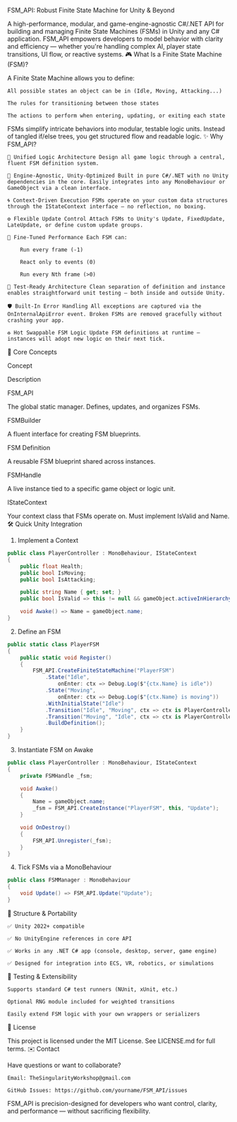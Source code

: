 FSM_API: Robust Finite State Machine for Unity & Beyond

A high-performance, modular, and game-engine-agnostic C#/.NET API for building and managing Finite State Machines (FSMs) in Unity and any C# application. FSM_API empowers developers to model behavior with clarity and efficiency — whether you're handling complex AI, player state transitions, UI flow, or reactive systems.
🎮 What Is a Finite State Machine (FSM)?

A Finite State Machine allows you to define:

    All possible states an object can be in (Idle, Moving, Attacking...)

    The rules for transitioning between those states

    The actions to perform when entering, updating, or exiting each state

FSMs simplify intricate behaviors into modular, testable logic units. Instead of tangled if/else trees, you get structured flow and readable logic.
✨ Why FSM_API?

    🔧 Unified Logic Architecture Design all game logic through a central, fluent FSM definition system.

    🧩 Engine-Agnostic, Unity-Optimized Built in pure C#/.NET with no Unity dependencies in the core. Easily integrates into any MonoBehaviour or GameObject via a clean interface.

    🌀 Context-Driven Execution FSMs operate on your custom data structures through the IStateContext interface — no reflection, no boxing.

    ⚙️ Flexible Update Control Attach FSMs to Unity's Update, FixedUpdate, LateUpdate, or define custom update groups.

    🚀 Fine-Tuned Performance Each FSM can:

        Run every frame (-1)

        React only to events (0)

        Run every Nth frame (>0)

    🧪 Test-Ready Architecture Clean separation of definition and instance enables straightforward unit testing — both inside and outside Unity.

    🛡️ Built-In Error Handling All exceptions are captured via the OnInternalApiError event. Broken FSMs are removed gracefully without crashing your app.

    ♻️ Hot Swappable FSM Logic Update FSM definitions at runtime — instances will adopt new logic on their next tick.

🧠 Core Concepts

Concept
	

Description

FSM_API
	

The global static manager. Defines, updates, and organizes FSMs.

FSMBuilder
	

A fluent interface for creating FSM blueprints.

FSM Definition
	

A reusable FSM blueprint shared across instances.

FSMHandle
	

A live instance tied to a specific game object or logic unit.

IStateContext
	

Your context class that FSMs operate on. Must implement IsValid and Name.
🛠️ Quick Unity Integration
1. Implement a Context
```csharp
public class PlayerController : MonoBehaviour, IStateContext
{
    public float Health;
    public bool IsMoving;
    public bool IsAttacking;

    public string Name { get; set; }
    public bool IsValid => this != null && gameObject.activeInHierarchy;

    void Awake() => Name = gameObject.name;
}
```
2. Define an FSM
```csharp
public static class PlayerFSM
{
    public static void Register()
    {
        FSM_API.CreateFiniteStateMachine("PlayerFSM")
            .State("Idle",
                onEnter: ctx => Debug.Log($"{ctx.Name} is idle"))
            .State("Moving",
                onEnter: ctx => Debug.Log($"{ctx.Name} is moving"))
            .WithInitialState("Idle")
            .Transition("Idle", "Moving", ctx => ctx is PlayerController p && p.IsMoving)
            .Transition("Moving", "Idle", ctx => ctx is PlayerController p && !p.IsMoving)
            .BuildDefinition();
    }
}
```
3. Instantiate FSM on Awake
```csharp
public class PlayerController : MonoBehaviour, IStateContext
{
    private FSMHandle _fsm;

    void Awake()
    {
        Name = gameObject.name;
        _fsm = FSM_API.CreateInstance("PlayerFSM", this, "Update");
    }

    void OnDestroy()
    {
        FSM_API.Unregister(_fsm);
    }
}
```
4. Tick FSMs via a MonoBehaviour
```csharp
public class FSMManager : MonoBehaviour
{
    void Update() => FSM_API.Update("Update");
}
```
🔗 Structure & Portability

    ✅ Unity 2022+ compatible

    ✅ No UnityEngine references in core API

    ✅ Works in any .NET C# app (console, desktop, server, game engine)

    ✅ Designed for integration into ECS, VR, robotics, or simulations

🧪 Testing & Extensibility

    Supports standard C# test runners (NUnit, xUnit, etc.)

    Optional RNG module included for weighted transitions

    Easily extend FSM logic with your own wrappers or serializers

📄 License

This project is licensed under the MIT License.
See LICENSE.md for full terms.
✉️ Contact

Have questions or want to collaborate?

    Email: TheSingularityWorkshop@gmail.com

    GitHub Issues: https://github.com/yourname/FSM_API/issues

FSM_API is precision-designed for developers who want control, clarity, and performance — without sacrificing flexibility.
